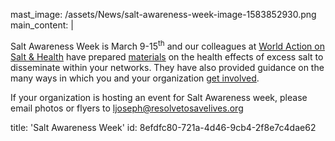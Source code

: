 mast_image: /assets/News/salt-awareness-week-image-1583852930.png
main_content: |
  <p>Salt Awareness Week is March 9-15<sup>th</sup> and our colleagues at <a href="http://www.worldactiononsalt.com/">World Action on Salt & Health</a> have prepared <a href="http://www.worldactiononsalt.com/awarenessweek/world-salt-awareness-week-2020/resources/">materials</a> on the health effects of excess salt to disseminate within your networks. They have also provided guidance on the many ways in which you and your organization <a href="http://www.worldactiononsalt.com/awarenessweek/get-involved/">get involved</a>.
  </p>
  <p>If your organization is hosting an event for Salt Awareness week, please email photos or flyers to <a href="mailto:ljoseph@resolvetosavelives.org">ljoseph@resolvetosavelives.org</a>
  </p>
title: 'Salt Awareness Week'
id: 8efdfc80-721a-4d46-9cb4-2f8e7c4dae62
